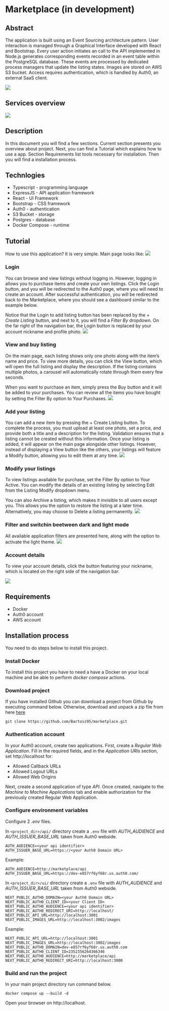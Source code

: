 # Marketplace (in development)

## Abstract

The application is built using an Event Sourcing architecture pattern. User interaction is managed through a Graphical Interface developed with React and Bootstrap. Every user action initiates an call to the API implemented in Node.js generates corresponding events recorded in an event table within the PostgreSQL database. These events are processed by dedicated process managers that update the listing states. Images are stored on AWS S3 bucket. Access requires authentication, which is handled by Auth0, an external SaaS client.

![](docs/login.png)

## Services overview

![](docs/graph.png)

## Description

In this document you will find a few sections.
Current section presents you overview about project. Next, you can find a Tutorial which explains how to use a app. Section Requirements list tools  necessary for installation. Then you will find a installation process.

## Technlogies

- Typescript - programming language
- ExpressJS - API application framework
- React - UI Framework
- Bootstrap - CSS framework
- Auth0 - authentication
- S3 Bucket - storage
- Postgres - database
- Docker Compose - runtime

## Tutorial

How to use this application? It is very simple. Main page looks like:
![](docs/logout.png)

### Login

You can browse and view listings without logging in. However, logging in allows you to purchase items and create your own listings. Click the Login button, and you will be redirected to the Auth0 page, where you will need to create an account. After successful authentication, you will be redirected back to the Marketplace, where you should see a dashboard similar to the example below.

Notice that the Login to add listing button has been replaced by the _+ Create Listing_ button, and next to it, you will find a _Filter By_ dropdown. On the far right of the navigation bar, the Login button is replaced by your account nickname and profile photo.
![](docs/login.png)

### View and buy listing

On the main page, each listing shows only one photo along with the item’s name and price. To view more details, you can click the View button, which will open the full listing and display the description. If the listing contains multiple photos, a carousel will automatically rotate through them every few seconds.

When you want to purchase an item, simply press the Buy button and it will be added to your purchases. You can review all the items you have bought by setting the Filter By option to Your Purchases.
![](docs/view.png)

### Add your listing

You can add a new item by pressing the + Create Listing button. To complete the process, you must upload at least one photo, set a price, and provide both a title and a description for the listing. Validation ensures that a listing cannot be created without this information. Once your listing is added, it will appear on the main page alongside other listings. However, instead of displaying a View button like the others, your listings will feature a Modify button, allowing you to edit them at any time.
![](docs/add.png)

### Modify your listings

To view listings available for purchase, set the Filter By option to Your Active. You can modify the details of an existing listing by selecting Edit from the Listing Modify dropdown menu.

You can also Archive a listing, which makes it invisible to all users except you. This allows you the option to restore the listing at a later time. Alternatively, you may choose to Delete a listing permanently.
![](docs/modify.png)

### Filter and switchin beetween dark and light mode

All available application filters are presented here, along with the option to activate the light theme.
![](docs/light.png)

### Account details

To view your account details, click the button featuring your nickname, which is located on the right side of the navigation bar.

![](docs/account.png)

## Requirements

- Docker
- Auth0 account
- AWS account

## Installation process

You need to do steps below to install this project.

### Install Docker

To install this project you have to need a have a Docker on your local machine and be able to perform _docker compose_ actions.

### Download project

If you have installed Github you can download a project from Github by executing command below. Otherwise, download and unpack a zip file from here [here](https://github.com/Bartosz95/marketplace/archive/refs/heads/main.zip)

```
git clone https://github.com/Bartosz95/marketplace.git
```

### Authentication account

In your Auth0 account, create two applications.
First, create a _Regular Web Application_. Fill in the required fields, and in the _Application URIs_ section, set http://localhost for:

- Allowed Callback URLs
- Allowed Logout URLs
- Allowed Web Origins

Next, create a second application of type _API_. Once created, navigate to the _Machine to Machine Applications_ tab and enable authorization for the previously created Regular Web Application.

### Configure environment variables

Configure 2 _.env_ files.

In `<project_dir>/api/` directory create a `.env` file with _AUTH_AUDIENCE_ and _AUTH_ISSUER_BASE_URL_ taken from Auth0 webside.

```
AUTH_AUDIENCE=<your api identifier>
AUTH_ISSUER_BASE_URL=https://<your Auth0 Domain URL>
```

Example:

```
AUTH_AUDIENCE=http://marketplace/api
AUTH_ISSUER_BASE_URL=https://dev-e857rf6yf68r.us.auth0.com/
```

In `<project_dir>/ui/` directory create a `.env` file with _AUTH_AUDIENCE_ and _AUTH_ISSUER_BASE_URL_ taken from Auth0 webside.

```
NEXT_PUBLIC_AUTH0_DOMAIN=<your Auth0 Domain URL>
NEXT_PUBLIC_AUTH0_CLIENT_ID=<your Client ID>
NEXT_PUBLIC_AUTH0_AUDIENCE=<your api identifier>
NEXT_PUBLIC_AUTH0_REDIRECT_URI=http://localhost/
NEXT_PUBLIC_API_URL=http://localhost:3001
NEXT_PUBLIC_IMAGES_URL=http://localhost:3002/images
```

Example:

```
NEXT_PUBLIC_API_URL=http://localhost:3001
NEXT_PUBLIC_IMAGES_URL=http://localhost:3002/images
NEXT_PUBLIC_AUTH0_DOMAIN=dev-e857rf6yf68r.us.auth0.com
NEXT_PUBLIC_AUTH0_CLIENT_ID=2352356264366346
NEXT_PUBLIC_AUTH0_AUDIENCE=http://marketplace/api
NEXT_PUBLIC_AUTH0_REDIRECT_URI=http://localhost:3000
```

### Build and run the project

In your main project directory run command below.

```
docker compose up --build -d
```

Open your browser on http://localhost.